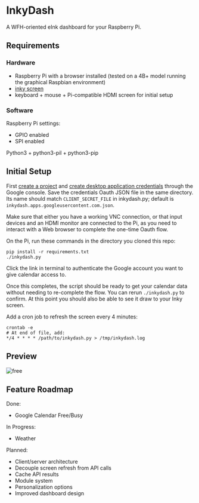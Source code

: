 # InkyDash
A WFH-oriented eInk dashboard for your Raspberry Pi.

## Requirements
### Hardware
- Raspberry Pi with a browser installed (tested on a 4B+ model running the graphical Raspbian environment)
- [inky screen](https://shop.pimoroni.com/products/inky-impression-5-7?variant=32298701324371)
- keyboard + mouse + Pi-compatible HDMI screen for initial setup
### Software
Raspberry Pi settings:
- GPIO enabled
- SPI enabled

Python3 + python3-pil + python3-pip
## Initial Setup
First [create a project](https://developers.google.com/workspace/guides/create-project) and [create desktop application credentials](https://developers.google.com/workspace/guides/create-credentials) through the Google console.
Save the credentials Oauth JSON file in the same directory. Its name should match `CLIENT_SECRET_FILE` in inkydash.py; default is `inkydash.apps.googleusercontent.com.json`.

Make sure that either you have a working VNC connection, or that input devices and an HDMI monitor are connected to the Pi, as you need to interact with a Web browser to complete the one-time Oauth flow.

On the Pi, run these commands in the directory you cloned this repo:
```
pip install -r requirements.txt
./inkydash.py
```
Click the link in terminal to authenticate the Google account you want to give calendar access to.

Once this completes, the script should be ready to get your calendar data without needing to re-complete the flow. You can rerun `./inkydash.py` to confirm. At this point you should also be able to see it draw to your Inky screen.

Add a cron job to refresh the screen every 4 minutes:
```
crontab -e
# At end of file, add:
*/4 * * * * /path/to/inkydash.py > /tmp/inkydash.log
```

## Preview
![free](https://user-images.githubusercontent.com/22794371/187060085-4ec81a1e-4383-4cca-8753-4e17a80fa337.jpg)

## Feature Roadmap

Done:
- Google Calendar Free/Busy

In Progress:
- Weather

Planned:
- Client/server architecture
- Decouple screen refresh from API calls
- Cache API results
- Module system
- Personalization options
- Improved dashboard design
